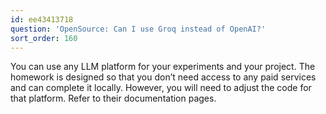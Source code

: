 ```yaml
---
id: ee43413718
question: 'OpenSource: Can I use Groq instead of OpenAI?'
sort_order: 160
---
```


You can use any LLM platform for your experiments and your project. The homework is designed so that you don’t need access to any paid services and can complete it locally. However, you will need to adjust the code for that platform. Refer to their documentation pages.
